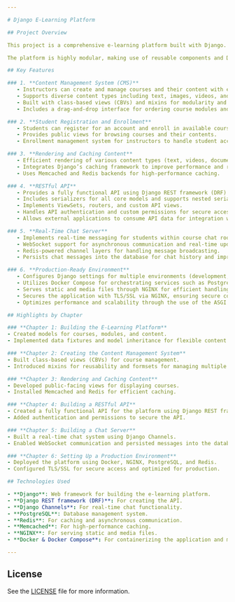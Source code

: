 ```yaml
---

# Django E-Learning Platform

## Project Overview

This project is a comprehensive e-learning platform built with Django. It includes a fully functional content management system (CMS) for managing courses, modules, and content, as well as a student enrollment and registration system. Additionally, it integrates advanced features such as caching, a RESTful API, and real-time chat capabilities using Django Channels.

The platform is highly modular, making use of reusable components and Django best practices to ensure scalability, maintainability, and performance. It also features a production-ready environment using Docker, NGINX, and PostgreSQL.

## Key Features

### 1. **Content Management System (CMS)**
   - Instructors can create and manage courses and their content with ease.
   - Supports diverse content types including text, images, videos, and documents.
   - Built with class-based views (CBVs) and mixins for modularity and reusability.
   - Includes a drag-and-drop interface for ordering course modules and content.

### 2. **Student Registration and Enrollment**
   - Students can register for an account and enroll in available courses.
   - Provides public views for browsing courses and their contents.
   - Enrollment management system for instructors to handle student access.

### 3. **Rendering and Caching Content**
   - Efficient rendering of various content types (text, videos, documents) for course modules.
   - Integrates Django’s caching framework to improve performance and reduce database load.
   - Uses Memcached and Redis backends for high-performance caching.

### 4. **RESTful API**
   - Provides a fully functional API using Django REST framework (DRF).
   - Includes serializers for all core models and supports nested serializers.
   - Implements ViewSets, routers, and custom API views.
   - Handles API authentication and custom permissions for secure access.
   - Allows external applications to consume API data for integration with other platforms (e.g., mobile apps).

### 5. **Real-Time Chat Server**
   - Implements real-time messaging for students within course chat rooms using Django Channels.
   - WebSocket support for asynchronous communication and real-time updates.
   - Redis-powered channel layers for handling message broadcasting.
   - Persists chat messages into the database for chat history and improved user experience.

### 6. **Production-Ready Environment**
   - Configures Django settings for multiple environments (development, production).
   - Utilizes Docker Compose for orchestrating services such as PostgreSQL, Redis, and NGINX.
   - Serves static and media files through NGINX for efficient handling.
   - Secures the application with TLS/SSL via NGINX, ensuring secure connections.
   - Optimizes performance and scalability through the use of the ASGI server (Daphne) for Django Channels.

## Highlights by Chapter

### **Chapter 1: Building the E-Learning Platform**
- Created models for courses, modules, and content.
- Implemented data fixtures and model inheritance for flexible content types.

### **Chapter 2: Creating the Content Management System**
- Built class-based views (CBVs) for course management.
- Introduced mixins for reusability and formsets for managing multiple forms.

### **Chapter 3: Rendering and Caching Content**
- Developed public-facing views for displaying courses.
- Installed Memcached and Redis for efficient caching.

### **Chapter 4: Building a RESTful API**
- Created a fully functional API for the platform using Django REST framework.
- Added authentication and permissions to secure the API.

### **Chapter 5: Building a Chat Server**
- Built a real-time chat system using Django Channels.
- Enabled WebSocket communication and persisted messages into the database.

### **Chapter 6: Setting Up a Production Environment**
- Deployed the platform using Docker, NGINX, PostgreSQL, and Redis.
- Configured TLS/SSL for secure access and optimized for production.

## Technologies Used

- **Django**: Web framework for building the e-learning platform.
- **Django REST framework (DRF)**: For creating the API.
- **Django Channels**: For real-time chat functionality.
- **PostgreSQL**: Database management system.
- **Redis**: For caching and asynchronous communication.
- **Memcached**: For high-performance caching.
- **NGINX**: For serving static and media files.
- **Docker & Docker Compose**: For containerizing the application and managing services.

---
```


## License

See the [LICENSE](https://github.com/PacktPublishing/Django-5-By-Example/tree/main/Chapter12) file for more information.